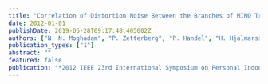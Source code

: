 ```yaml
---
title: "Correlation of Distortion Noise Between the Branches of MIMO Transmit Antennas"
date: 2012-01-01
publishDate: 2019-05-28T09:17:48.405002Z
authors: ["N. N. Moghadam", "P. Zetterberg", "P. Handel", "H. Hjalmarsson"]
publication_types: ["1"]
abstract: ""
featured: false
publication: "*2012 IEEE 23rd International Symposium on Personal Indoor and Mobile Radio Communications Workshops (PIMRC)*"
---
```


